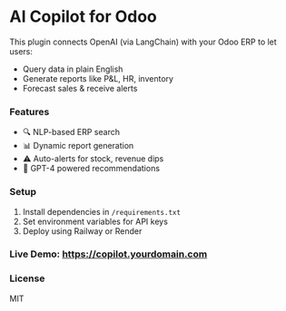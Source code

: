 # AI Copilot for Odoo

This plugin connects OpenAI (via LangChain) with your Odoo ERP to let users:
- Query data in plain English
- Generate reports like P&L, HR, inventory
- Forecast sales & receive alerts

### Features
- 🔍 NLP-based ERP search
- 📊 Dynamic report generation
- ⚠️ Auto-alerts for stock, revenue dips
- 🧠 GPT-4 powered recommendations

### Setup
1. Install dependencies in `/requirements.txt`
2. Set environment variables for API keys
3. Deploy using Railway or Render

### Live Demo: https://copilot.yourdomain.com

### License
MIT
